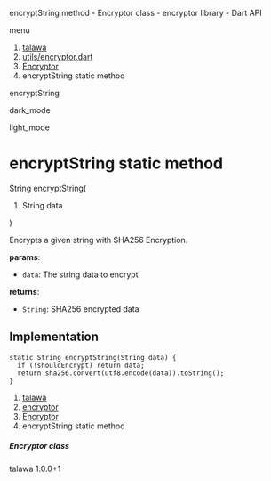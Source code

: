 




encryptString method - Encryptor class - encryptor library - Dart API







menu

1. [talawa](../../index.html)
2. [utils/encryptor.dart](../../utils_encryptor/utils_encryptor-library.html)
3. [Encryptor](../../utils_encryptor/Encryptor-class.html)
4. encryptString static method

encryptString


dark\_mode

light\_mode




# encryptString static method


String
encryptString(

1. String data

)

Encrypts a given string with SHA256 Encryption.

**params**:

* `data`: The string data to encrypt

**returns**:

* `String`: SHA256 encrypted data

## Implementation

```
static String encryptString(String data) {
  if (!shouldEncrypt) return data;
  return sha256.convert(utf8.encode(data)).toString();
}
```

 


1. [talawa](../../index.html)
2. [encryptor](../../utils_encryptor/utils_encryptor-library.html)
3. [Encryptor](../../utils_encryptor/Encryptor-class.html)
4. encryptString static method

##### Encryptor class





talawa
1.0.0+1






